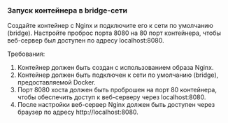 
### Запуск контейнера в bridge-сети

Создайте контейнер с Nginx и подключите его к сети по умолчанию (bridge). Настройте проброс порта 8080 на 80 порт контейнера, чтобы веб-сервер был доступен по адресу localhost:8080.

Требования:
1. Контейнер должен быть создан с использованием образа Nginx. 
2. Контейнер должен быть подключен к сети по умолчанию (bridge), предоставляемой Docker. 
3. Порт 8080 хоста должен быть проброшен на порт 80 контейнера, чтобы обеспечить доступ к веб-серверу через localhost:8080. 
4. После настройки веб-сервер Nginx должен быть доступен через браузер по адресу http://localhost:8080.